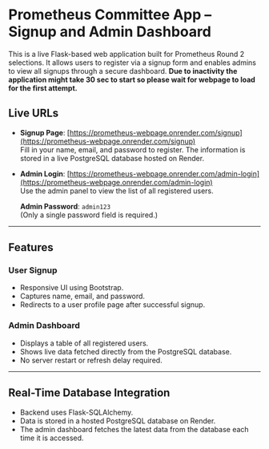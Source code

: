 # Prometheus Committee App – Signup and Admin Dashboard

This is a live Flask-based web application built for Prometheus Round 2 selections. It allows users to register via a signup form and enables admins to view all signups through a secure dashboard. **Due to inactivity the application might take 30 sec to start so please wait for webpage to load for the first attempt.**

## Live URLs

- **Signup Page**: [https://prometheus-webpage.onrender.com/signup](https://prometheus-webpage.onrender.com/signup)  
  Fill in your name, email, and password to register. The information is stored in a live PostgreSQL database hosted on Render.

- **Admin Login**: [https://prometheus-webpage.onrender.com/admin-login](https://prometheus-webpage.onrender.com/admin-login)  
  Use the admin panel to view the list of all registered users.  

  **Admin Password**: `admin123`  
  (Only a single password field is required.)

---

## Features

### User Signup
- Responsive UI using Bootstrap.
- Captures name, email, and password.
- Redirects to a user profile page after successful signup.

### Admin Dashboard
- Displays a table of all registered users.
- Shows live data fetched directly from the PostgreSQL database.
- No server restart or refresh delay required.

---

## Real-Time Database Integration

- Backend uses Flask-SQLAlchemy.
- Data is stored in a hosted PostgreSQL database on Render.
- The admin dashboard fetches the latest data from the database each time it is accessed.

